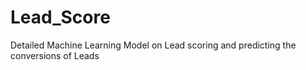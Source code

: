 # Lead_Score
Detailed Machine Learning Model on Lead scoring and predicting the conversions of Leads
